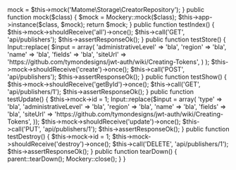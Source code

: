 <?php

class PublishersControllerTest extends TestCase {

  public function setUp() {
    parent::setUp();

    $this->mock = $this->mock('Matome\Storage\CreatorRepository');
  }

  public function mock($class) {
    $mock = Mockery::mock($class);

    $this->app->instance($class, $mock);

    return $mock;
  }

  public function testIndex() {
    $this->mock->shouldReceive('all')->once();

    $this->call('GET', 'api/publishers');

    $this->assertResponseOk();
  }

  public function testStore() {
    Input::replace(
      $input = array(
      'administrativeLevel' => 'bla',
      'region'              => 'bla',
      'name'                => 'bla',
      'fields'              => 'bla',
      'siteUrl'             => 'https://github.com/tymondesigns/jwt-auth/wiki/Creating-Tokens',
      )
    );

    $this->mock->shouldReceive('create')->once();

    $this->call('POST', 'api/publishers');

    $this->assertResponseOk();
  }

  public function testShow() {

    $this->mock->shouldReceive('getById')->once();

    $this->call('GET', 'api/publishers/1');

    $this->assertResponseOk();

  }

  public function testUpdate() {

    $this->mock->id = 1;

    Input::replace($input = array(
      'type'                => 'bla',
      'administrativeLevel' => 'bla',
      'region'              => 'bla',
      'name'                => 'bla',
      'fields'              => 'bla',
      'siteUrl'             => 'https://github.com/tymondesigns/jwt-auth/wiki/Creating-Tokens',
      ));

    $this->mock->shouldReceive('update')->once();

    $this->call('PUT', 'api/publishers/1');

    $this->assertResponseOk();
  }

  public function testDestroy() {

    $this->mock->id = 1;

    $this->mock->shouldReceive('destroy')->once();

    $this->call('DELETE', 'api/publishers/1');

    $this->assertResponseOk();

  }

  public function tearDown()
  {
    parent::tearDown();
    Mockery::close();
  }

}